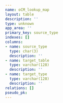 ```yaml
---
name: oCM_lookup_map
layout: table
description: ''
type: unknown
app_area: ''
primary_key: source_type
indexes: []
columns:
- name: source_type
  type: char(3)
  description: ''
- name: target_table
  type: varchar(128)
  description: ''
- name: target_type
  type: varchar(128)
  description: ''
relations: []
pseudo_pk: 
---
```


